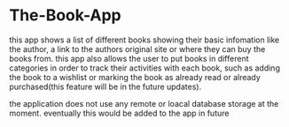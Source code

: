 # The-Book-App
this app shows a list of different books showing their basic infomation like the author, a link to the authors original site or where they can buy the books from. this app also allows the user to put books in different categories in order to track their activities with each book, such as adding the book to a wishlist or marking the book as already read or already purchased(this feature will be in the future updates).

the application does not use any remote or loacal database storage at the moment. eventually this would be added to the app in future
